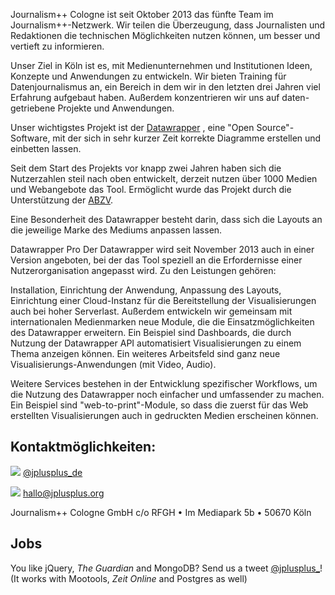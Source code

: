 Journalism++ Cologne ist seit Oktober 2013 das fünfte Team im Journalism++-Netzwerk. Wir teilen die Überzeugung, dass Journalisten und Redaktionen die technischen Möglichkeiten nutzen können, um besser und vertieft zu informieren.

Unser Ziel in Köln ist es, mit Medienunternehmen und Institutionen Ideen, Konzepte und Anwendungen zu entwickeln. Wir bieten Training für Datenjournalismus an, ein Bereich in dem wir in den letzten drei Jahren viel Erfahrung aufgebaut haben. Außerdem konzentrieren wir uns auf daten-getriebene Projekte und Anwendungen.

Unser wichtigstes Projekt ist der [Datawrapper](http://www.datawrapper.de "Datawrapper")
, eine "Open Source"-Software, mit der sich in sehr kurzer Zeit korrekte Diagramme erstellen und einbetten lassen.

Seit dem Start des Projekts vor knapp zwei Jahren haben sich die Nutzerzahlen steil nach oben entwickelt, derzeit nutzen über 1000 Medien und Webangebote das Tool. Ermöglicht wurde das Projekt durch die Unterstützung der [ABZV](http://www.abzv.de "ABZV (Bildungswerk der Zeitungen)").

Eine Besonderheit des Datawrapper besteht darin, dass sich die Layouts an die jeweilige Marke des Mediums anpassen lassen.

Datawrapper Pro
Der Datawrapper wird seit November 2013 auch in einer Version angeboten, bei der das Tool speziell an die Erfordernisse einer Nutzerorganisation angepasst wird. Zu den Leistungen gehören:

Installation, Einrichtung der Anwendung, Anpassung des Layouts, Einrichtung einer Cloud-Instanz für die Bereitstellung der Visualisierungen auch bei hoher Serverlast. Außerdem entwickeln wir gemeinsam mit internationalen Medienmarken neue Module, die die Einsatzmöglichkeiten des Datawrapper erweitern. Ein Beispiel sind Dashboards, die durch Nutzung der Datawrapper API automatisiert Visualisierungen zu einem Thema anzeigen können. Ein weiteres Arbeitsfeld sind ganz neue Visualisierungs-Anwendungen (mit Video, Audio).

Weitere Services bestehen in der Entwicklung spezifischer Workflows, um die Nutzung des Datawrapper noch einfacher und umfassender zu machen. Ein Beispiel sind "web-to-print"-Module, so dass die zuerst für das Web erstellten Visualisierungen auch in gedruckten Medien erscheinen können.

## Kontaktmöglichkeiten:

![](http://oeildupirate.com/wp-content/blogs.dir/7/files/iconmonstr-twitter-5-icon.png) [@jplusplus_de](http://twitter.com/jplusplus_de)

![](http://oeildupirate.com/wp-content/blogs.dir/7/files/iconmonstr-email-10-icon.png) hallo@jplusplus.org

Journalism++ Cologne GmbH
c/o RFGH • Im Mediapark 5b • 50670 Köln


## Jobs

You like jQuery, _The Guardian_ and MongoDB? Send us a tweet [@jplusplus_](https://twitter.com/jplusplus_)! (It works with Mootools, _Zeit Online_ and Postgres as well)
